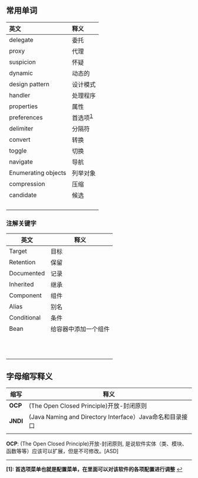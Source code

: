 ## 常用单词

| 英文                | 释义                              |
| :------------------ | :-------------------------------- |
| delegate            | 委托                              |
| proxy               | 代理                              |
| suspicion           | 怀疑                              |
| dynamic             | 动态的                            |
| design pattern      | 设计模式                          |
| handler             | 处理程序                          |
| properties          | 属性                              |
| preferences         | 首选项<sup id="a1">[1](#f1)</sup> |
| delimiter           | 分隔符                            |
| convert             | 转换                              |
| toggle              | 切换                              |
| navigate            | 导航                              |
| Enumerating objects | 列举对象                          |
| compression         | 压缩                              |
| candidate           | 候选                              |
|                     |                                   |
|                     |                                   |
|                     |                                   |
|                     |                                   |

### 注解关键字

| 英文        | 释义                 |
| ----------- | -------------------- |
| Target      | 目标                 |
| Retention   | 保留                 |
| Documented  | 记录                 |
| Inherited   | 继承                 |
| Component   | 组件                 |
| Alias       | 别名                 |
| Conditional | 条件                 |
| Bean        | 给容器中添加一个组件 |
|             |                      |
|             |                      |
|             |                      |
|             |                      |
|             |                      |
|             |                      |
|             |                      |
|             |                      |
|             |                      |
|             |                      |
|             |                      |



## 字母缩写释义

| 缩写     | 释义                                                     |
| -------- | -------------------------------------------------------- |
| **OCP**  | (The Open Closed Principle)开放-封闭原则                 |
| **JNDI** | (Java Naming and Directory Interface）Java命名和目录接口 |
|          |                                                          |

**OCP**:  (The Open Closed Principle)开放-封闭原则, 是说软件实体（类、模块、函数等等）应该可以扩展，但是不可修改。[ASD]



---

<b id="f1">[1]: 首选项菜单也就是配置菜单，在里面可以对该软件的各项配置进行调整</b> [↩](#a1)
